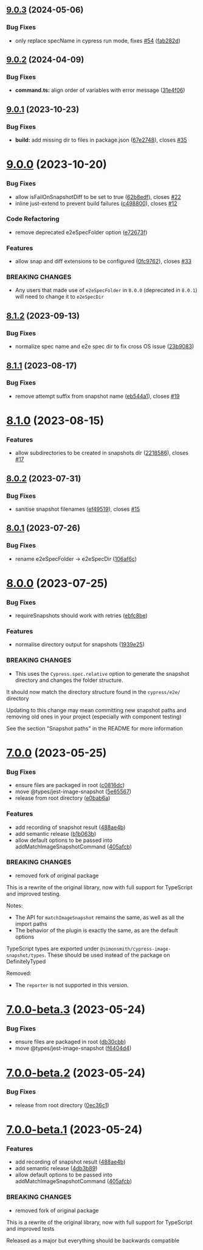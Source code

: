 ## [9.0.3](https://github.com/simonsmith/cypress-image-snapshot/compare/9.0.2...9.0.3) (2024-05-06)


### Bug Fixes

* only replace specName in cypress run mode, fixes [#54](https://github.com/simonsmith/cypress-image-snapshot/issues/54) ([fab282d](https://github.com/simonsmith/cypress-image-snapshot/commit/fab282d3751b2b4b7f711e314b1d43aef8fb33ab))

## [9.0.2](https://github.com/simonsmith/cypress-image-snapshot/compare/9.0.1...9.0.2) (2024-04-09)


### Bug Fixes

* **command.ts:** align order of variables with error message ([31e4f06](https://github.com/simonsmith/cypress-image-snapshot/commit/31e4f06094f6202f75eb4949e7d7cea207fd0408))

## [9.0.1](https://github.com/simonsmith/cypress-image-snapshot/compare/9.0.0...9.0.1) (2023-10-23)


### Bug Fixes

* **build:** add missing dir to files in package.json ([67e2748](https://github.com/simonsmith/cypress-image-snapshot/commit/67e2748e8358bd540d93223c2a492a933da6667e)), closes [#35](https://github.com/simonsmith/cypress-image-snapshot/issues/35)

# [9.0.0](https://github.com/simonsmith/cypress-image-snapshot/compare/8.1.2...9.0.0) (2023-10-20)


### Bug Fixes

* allow isFailOnSnapshotDiff to be set to true ([62b8edf](https://github.com/simonsmith/cypress-image-snapshot/commit/62b8edf937174c222451c2bffd57ec43828fc594)), closes [#22](https://github.com/simonsmith/cypress-image-snapshot/issues/22)
* inline just-extend to prevent build failures ([c498800](https://github.com/simonsmith/cypress-image-snapshot/commit/c498800276053f1714227927c160bc8b7d43d67c)), closes [#12](https://github.com/simonsmith/cypress-image-snapshot/issues/12)


### Code Refactoring

* remove deprecated e2eSpecFolder option ([e72673f](https://github.com/simonsmith/cypress-image-snapshot/commit/e72673f5ca608482da87dad11b65fcdb74b84ed9))


### Features

* allow snap and diff extensions to be configured ([0fc9762](https://github.com/simonsmith/cypress-image-snapshot/commit/0fc976282baabdcccff500f056c9a351aa75a874)), closes [#33](https://github.com/simonsmith/cypress-image-snapshot/issues/33)


### BREAKING CHANGES

* Any users that made use of `e2eSpecFolder` in `8.0.0`
(deprecated in `8.0.1`) will need to change it to `e2eSpecDir`

## [8.1.2](https://github.com/simonsmith/cypress-image-snapshot/compare/8.1.1...8.1.2) (2023-09-13)


### Bug Fixes

* normalize spec name and e2e spec dir to fix cross OS issue ([23b9083](https://github.com/simonsmith/cypress-image-snapshot/commit/23b9083a1bf3cf6fa15e3d09f08fac62fffa6177))

## [8.1.1](https://github.com/simonsmith/cypress-image-snapshot/compare/8.1.0...8.1.1) (2023-08-17)


### Bug Fixes

* remove attempt suffix from snapshot name ([eb544a1](https://github.com/simonsmith/cypress-image-snapshot/commit/eb544a144cf4fc476ed38c05f44654dea48b5427)), closes [#19](https://github.com/simonsmith/cypress-image-snapshot/issues/19)

# [8.1.0](https://github.com/simonsmith/cypress-image-snapshot/compare/8.0.2...8.1.0) (2023-08-15)


### Features

* allow subdirectories to be created in snapshots dir ([2218586](https://github.com/simonsmith/cypress-image-snapshot/commit/22185867da1d114a34e132e8f2d97ba4386752bc)), closes [#17](https://github.com/simonsmith/cypress-image-snapshot/issues/17)

## [8.0.2](https://github.com/simonsmith/cypress-image-snapshot/compare/8.0.1...8.0.2) (2023-07-31)


### Bug Fixes

* sanitise snapshot filenames ([ef49519](https://github.com/simonsmith/cypress-image-snapshot/commit/ef49519795daf5183f4fac6f3136e194f20f39f4)), closes [#15](https://github.com/simonsmith/cypress-image-snapshot/issues/15)

## [8.0.1](https://github.com/simonsmith/cypress-image-snapshot/compare/8.0.0...8.0.1) (2023-07-26)


### Bug Fixes

* rename e2eSpecFolder -> e2eSpecDir ([106af6c](https://github.com/simonsmith/cypress-image-snapshot/commit/106af6c43b879954847f1ae08088d0063b1c1eba))

# [8.0.0](https://github.com/simonsmith/cypress-image-snapshot/compare/7.0.0...8.0.0) (2023-07-25)


### Bug Fixes

* requireSnapshots should work with retries ([ebfc8be](https://github.com/simonsmith/cypress-image-snapshot/commit/ebfc8bebc806d3bf18a044cadecb47c75b1e6325))


### Features

* normalise directory output for snapshots ([1939e25](https://github.com/simonsmith/cypress-image-snapshot/commit/1939e25461e5811f2e683e51415653707fd24f03))


### BREAKING CHANGES

* This uses the `Cypress.spec.relative` option to
generate the snapshot directory and changes the folder structure.

It should now match the directory structure found in the `cypress/e2e/`
directory

Updating to this change may mean committing new snapshot paths and
removing old ones in your project (especially with component testing)

See the section "Snapshot paths" in the README for more information

# [7.0.0](https://github.com/simonsmith/cypress-image-snapshot/compare/6.1.1...7.0.0) (2023-05-25)


### Bug Fixes

* ensure files are packaged in root ([c0816dc](https://github.com/simonsmith/cypress-image-snapshot/commit/c0816dc9b3c809fc31fd9b147a3499a3e4e60f2d))
* move @types/jest-image-snapshot ([5e65567](https://github.com/simonsmith/cypress-image-snapshot/commit/5e65567d2a383f65860976213ebab9a86da3ff72))
* release from root directory ([e0bab6a](https://github.com/simonsmith/cypress-image-snapshot/commit/e0bab6ac3a28d70697cfc2941559b188e6a21cad))


### Features

* add recording of snapshot result ([488ae4b](https://github.com/simonsmith/cypress-image-snapshot/commit/488ae4be65267bb3547064becb864664a24f7846))
* add semantic release ([b1b063b](https://github.com/simonsmith/cypress-image-snapshot/commit/b1b063b3c31b33b25e0fb37e87048533c82a0139))
* allow default options to be passed into addMatchImageSnapshotCommand ([405afcb](https://github.com/simonsmith/cypress-image-snapshot/commit/405afcbd202adcb2665a5239120fb7d0fa02022b))


### BREAKING CHANGES

* removed fork of original package

This is a rewrite of the original library, now with full support for
TypeScript and improved testing.

Notes:

* The API for `matchImageSnapshot` remains the same, as well as all the
  import paths
* The behavior of the plugin is exactly the same, as are the default
  options

TypeScript types are exported under `@simonsmith/cypress-image-snapshot/types`.
These should be used instead of the package on DefinitelyTyped

Removed:
* The `reporter` is not supported in this version.

# [7.0.0-beta.3](https://github.com/simonsmith/cypress-image-snapshot/compare/7.0.0-beta.2...7.0.0-beta.3) (2023-05-24)


### Bug Fixes

* ensure files are packaged in root ([db30cbb](https://github.com/simonsmith/cypress-image-snapshot/commit/db30cbb901b52a88f7959fc1565260fadf3f058e))
* move @types/jest-image-snapshot ([f6404d4](https://github.com/simonsmith/cypress-image-snapshot/commit/f6404d444875efd4e42123dd80e3784c67ec86b1))

# [7.0.0-beta.2](https://github.com/simonsmith/cypress-image-snapshot/compare/7.0.0-beta.1...7.0.0-beta.2) (2023-05-24)


### Bug Fixes

* release from root directory ([0ec36c1](https://github.com/simonsmith/cypress-image-snapshot/commit/0ec36c13bd0ff478ee013f75fc94975a255c33dd))

# [7.0.0-beta.1](https://github.com/simonsmith/cypress-image-snapshot/compare/6.1.1...7.0.0-beta.1) (2023-05-24)


### Features

* add recording of snapshot result ([488ae4b](https://github.com/simonsmith/cypress-image-snapshot/commit/488ae4be65267bb3547064becb864664a24f7846))
* add semantic release ([4db3b89](https://github.com/simonsmith/cypress-image-snapshot/commit/4db3b89690c3e726689ee98f44fa528fcba233e2))
* allow default options to be passed into addMatchImageSnapshotCommand ([405afcb](https://github.com/simonsmith/cypress-image-snapshot/commit/405afcbd202adcb2665a5239120fb7d0fa02022b))


### BREAKING CHANGES

* removed fork of original package

This is a rewrite of the original library, now with full support for
TypeScript and improved tests

Released as a major but everything should be backwards compatible
